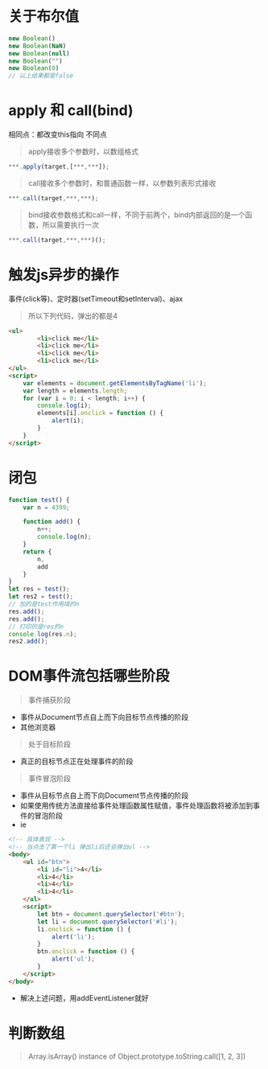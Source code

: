 # 关于布尔值
```js
new Boolean()
new Boolean(NaN)
new Boolean(null)
new Boolean("")
new Boolean(0)
// 以上结果都是false
```

# apply 和 call(bind)
相同点：都改变this指向
不同点
>apply接收多个参数时，以数组格式
```js
***.apply(target,[***,***]);
```
>call接收多个参数时，和普通函数一样，以参数列表形式接收
```js
***.call(target,***,***);
```
>bind接收参数格式和call一样，不同于前两个，bind内部返回的是一个函数，所以需要执行一次
```js
***.call(target,***,***)();
```
# 触发js异步的操作
事件(click等)、定时器(setTimeout和setInterval)、ajax
>所以下列代码，弹出的都是4
```html
<ul>
        <li>click me</li>
        <li>click me</li>
        <li>click me</li>
        <li>click me</li>
</ul>
<script>
    var elements = document.getElementsByTagName('li');
    var length = elements.length;
    for (var i = 0; i < length; i++) {
        console.log(i);
        elements[i].onclick = function () {
            alert(i);
        }
    }
</script>
```

# 闭包
```js
function test() {
    var n = 4399;

    function add() {
        n++;
        console.log(n);
    }
    return {
        n,
        add
    }
}
let res = test();
let res2 = test();
// 加的是test作用域的n
res.add();
res.add();
// 打印的是res的n
console.log(res.n);
res2.add();
```
# DOM事件流包括哪些阶段
>事件捕获阶段
- 事件从Document节点自上而下向目标节点传播的阶段
- 其他浏览器
>处于目标阶段
- 真正的目标节点正在处理事件的阶段
>事件冒泡阶段
- 事件从目标节点自上而下向Document节点传播的阶段
- 如果使用传统方法直接给事件处理函数属性赋值，事件处理函数将被添加到事件的冒泡阶段
- ie
```html
<!-- 具体表现 -->
<!-- 当点击了第一个li 弹出li后还会弹出ul -->
<body>
    <ul id="btn">
        <li id="li">4</li>
        <li>4</li>
        <li>4</li>
        <li>4</li>
    </ul>
    <script>
        let btn = document.querySelector('#btn');
        let li = document.querySelector('#li');
        li.onclick = function () {
            alert('li');
        }
        btn.onclick = function () {
            alert('ul');
        }
    </script>
</body>
```
- 解决上述问题，用addEventListener就好

# 判断数组
>Array.isArray()
>instance of 
>Object.prototype.toString.call([1, 2, 3])
